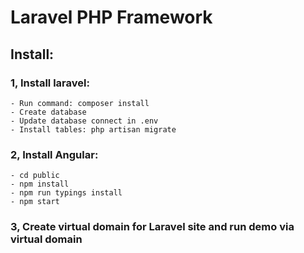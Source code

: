 # Laravel PHP Framework

## Install:

### 1, Install laravel:
    - Run command: composer install
    - Create database
    - Update database connect in .env
    - Install tables: php artisan migrate
    
### 2, Install Angular:
    - cd public
    - npm install
    - npm run typings install
    - npm start
    
### 3, Create virtual domain for Laravel site and run demo via virtual domain
     

